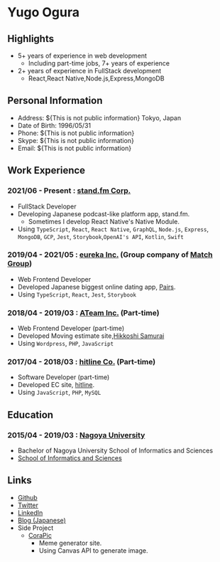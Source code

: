 <!-- This is resume markdown file -->
<!-- You can generate pdf by using VScode's plugin https://marketplace.visualstudio.com/items?itemName=yzane.markdown-pdf -->

# Yugo Ogura

## Highlights

- 5+ years of experience in web development
  - Including part-time jobs, 7+ years of experience
- 2+ years of experience in FullStack development
  - React,React Native,Node.js,Express,MongoDB

## Personal Information

- Address: ${This is not public information} Tokyo, Japan
- Date of Birth: 1996/05/31
- Phone: ${This is not public information}
- Skype: ${This is not public information}
- Email: ${This is not public information}

## Work Experience

### 2021/06 - Present : [stand.fm Corp.](https://corp.stand.fm/)

- FullStack Developer
- Developing Japanese podcast-like platform app, stand.fm.
  - Sometimes I develop React Native's Native Module.
- Using `TypeScript`, `React`, `React Native`, `GraphQL`, `Node.js`, `Express`, `MongoDB`, `GCP`, `Jest`, `Storybook`,`OpenAI's API`, `Kotlin`, `Swift`

### 2019/04 - 2021/05 : [eureka Inc.](https://eure.jp/) (Group company of [Match Group](https://mtch.com/))

- Web Frontend Developer
- Developed Japanese biggest online dating app, [Pairs](https://pairs.lv/).
- Using `TypeScript`, `React`, `Jest`, `Storybook`

### 2018/04 - 2019/03 : [ATeam Inc.](https://www.a-tm.co.jp/) (Part-time)

- Web Frontend Developer (part-time)
- Developed Moving estimate site,[Hikkoshi Samurai](https://hikkoshizamurai.jp/)
- Using `Wordpress`, `PHP`, `JavaScript`

### 2017/04 - 2018/03 : [hitline Co.](https://www.hitline.co.jp/) (Part-time)

- Software Developer (part-time)
- Developed EC site, [hitline](https://www.hitline.co.jp/).
- Using `JavaScript`, `PHP`, `MySQL`

## Education

### 2015/04 - 2019/03 : [Nagoya University](https://www.tus.ac.jp/)

- Bachelor of Nagoya University School of Informatics and Sciences
- [School of Informatics and Sciences](https://www.sis.nagoya-u.ac.jp/en/index.html)

<!-- ## Contact -->

## Links

- [Github](https://github.com/Spice-Z)
- [Twitter](https://twitter.com/rabspice)
- [LinkedIn](https://www.linkedin.com/in/yugo-ogura-461215123/)
- [Blog (Japanese)](https://rabspice.hatenablog.com/)
- Side Project
  - [CoraPic](https://cora-pic.com/)
    - Meme generator site.
    - Using Canvas API to generate image.